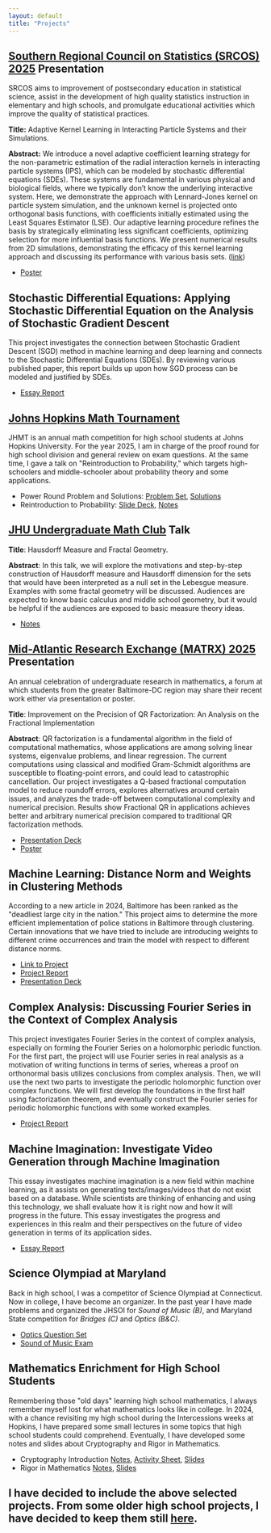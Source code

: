 ```yaml
---
layout: default
title: "Projects"
---
```


## [Southern Regional Council on Statistics (SRCOS) 2025](https://www.srcos.org/src-2025) Presentation

SRCOS aims to improvement of postsecondary education in statistical science, assist in the development of high quality statistics instruction in elementary and high schools, and promulgate educational activities which improve the quality of statistical practices. 

**Title:** Adaptive Kernel Learning in Interacting Particle Systems and their Simulations.

**Abstract:** We introduce a novel adaptive coefficient learning strategy for the non-parametric estimation of the radial interaction kernels in interacting particle systems (IPS), which can be modeled by stochastic differential equations (SDEs). These systems are fundamental in various physical and biological fields, where we typically don’t know the underlying interactive system. Here, we demonstrate the approach with Lennard-Jones kernel on particle system simulation, and the unknown kernel is projected onto orthogonal basis functions, with coefficients initially estimated using the Least Squares Estimator (LSE). Our adaptive learning procedure refines the basis by strategically eliminating less significant coefficients, optimizing selection for more influential basis functions. We present numerical results from 2D simulations, demonstrating the efficacy of this kernel learning approach and discussing its performance with various basis sets. ([link](https://irp.cdn-website.com/98cf8534/files/uploaded/2025_SRCOS_SRC_Program.pdf#page=43))
- [Poster](/projects/Adaptive-Kernel-Learning-in-IPS.pdf)

## Stochastic Differential Equations: Applying Stochastic Differential Equation on the Analysis of Stochastic Gradient Descent

This project investigates the connection between Stochastic Gradient Descent (SGD) method in machine learning and deep learning and connects to the Stochastic Differential Equations (SDEs). By reviewing various published paper, this report builds up upon how SGD process can be modeled and justified by SDEs.
- [Essay Report](/projects/SGD-and-SDE.pdf)

## [Johns Hopkins Math Tournament](https://www.johnshopkinsmathtournament.com/jhmt-2025)

JHMT is an annual math competition for high school students at Johns Hopkins University. For the year 2025, I am in charge of the proof round for high school division and general review on exam questions. At the same time, I gave a talk on "Reintroduction to Probability," which targets high-schoolers and middle-schooler about probability theory and some applications.
- Power Round Problem and Solutions: [Problem Set](/files/jhmt-hs-power-25.pdf), [Solutions](/files/jhmt-hs-power-25-soln.pdf)
- Reintroduction to Probability: [Slide Deck](/files/Reintro-Prob.pdf), [Notes](/files/Reintro-Prob-Notes.pdf)

## [JHU Undergraduate Math Club](https://sites.google.com/view/jhu-mathclub/seminar#h.s4zw0qfokek4) Talk

**Title**: Hausdorff Measure and Fractal Geometry.

**Abstract**: In this talk, we will explore the motivations and step-by-step construction of Hausdorff measure and Hausdorff dimension for the sets that would have been interpreted as a null set in the Lebesgue measure. Examples with some fractal geometry will be discussed. Audiences are expected to know basic calculus and middle school geometry, but it would be helpful if the audiences are exposed to basic measure theory ideas.
- [Notes](/projects/math-club-talk.pdf)

## [Mid-Atlantic Research Exchange (MATRX) 2025](https://www.ams.jhu.edu/matrx2025/to-present/) Presentation

An annual celebration of undergraduate research in mathematics, a forum at which students from the greater Baltimore-DC region may share their recent work either via presentation or poster.

**Title**: Improvement on the Precision of QR Factorization: An Analysis on the Fractional Implementation

**Abstract**: QR factorization is a fundamental algorithm in the field of computational mathematics, whose applications are among solving linear systems, eigenvalue problems, and linear regression. The current computations using classical and modified Gram-Schmidt algorithms are susceptible to floating-point errors, and could lead to catastrophic cancellation. Our project investigates a Q-based fractional computation model to reduce roundoff errors, explores alternatives around certain issues, and analyzes the trade-off between computational complexity and numerical precision. Results show Fractional QR in applications achieves better and arbitrary numerical precision compared to traditional QR factorization methods.
- [Presentation Deck](/projects/matrx-slide.pdf)
- [Poster](/projects/matrx-poster.pdf)

## Machine Learning: Distance Norm and Weights in Clustering Methods

According to a new article in 2024, Baltimore has been ranked as the "deadliest large city in the nation." This project aims to determine the more efficient implementation of police stations in Baltimore through clustering. Certain innovations that we have tried to include are introducing weights to different crime occurrences and train the model with respect to different distance norms.
- [Link to Project](https://james-guo-03.github.io/ML-F24-Project/)
- [Project Report](https://james-guo-03.github.io/ML-F24-Project/files/ML_Report.pdf)
- [Presentation Deck](https://james-guo-03.github.io/ML-F24-Project/files/ML_Slides.pdf)

## Complex Analysis: Discussing Fourier Series in the Context of Complex Analysis

This project investigates Fourier Series in the context of complex analysis, especially on forming the Fourier Series on a holomorphic periodic function. For the first part, the project will use Fourier series in real analysis as a motivation of writing functions in terms of series, whereas a proof on orthonormal basis utilizes conclusions from complex analysis. Then, we will use the next two parts to investigate the periodic holomorphic function over complex functions. We will first develop the foundations in the first half using factorization theorem, and eventually construct the Fourier series for periodic holomorphic functions with some worked examples.
- [Project Report](/projects/complex_analysis-final.pdf)

## Machine Imagination: Investigate Video Generation through Machine Imagination

This essay investigates machine imagination is a new field within machine learning, as it assists on generating texts/images/videos that do not exist based on a database. While scientists are thinking of enhancing and using this technology, we shall evaluate how it is right now and how it will progress in the future. This essay investigates the progress and experiences in this realm and their perspectives on the future of video generation in terms of its application sides.
- [Essay Report](/projects/machine_imagination-essay.pdf)

## Science Olympiad at Maryland

Back in high school, I was a competitor of Science Olympiad at Connecticut. Now in college, I have become an organizer. In the past year I have made problems and organized the JHSOI for *Sound of Music (B)*, and Maryland State competition for *Bridges (C)* and *Optics (B&C)*.
- [Optics Question Set](/projects/2024_MSO-Regional_Optics.pdf)
- [Sound of Music Exam](/projects/2023_JHSOI_Sound_of_Music_Exam.pdf)

## Mathematics Enrichment for High School Students

Remembering those "old days" learning high school mathematics, I always remember myself lost for what mathematics looks like in college. In 2024, with a chance revisiting my high school during the Intercessions weeks at Hopkins, I have prepared some small lectures in some topics that high school students could comprehend. Eventually, I have developed some notes and slides about Cryptography and Rigor in Mathematics.
- Cryptography Introduction [Notes](/projects/crypto-notes.pdf), [Activity Sheet](/projects/crypto-activity.pdf), [Slides](/projects/crypto-slides.pdf)
- Rigor in Mathematics [Notes](/projects/breif_analysis-notes.pdf), [Slides](/projects/breif_analysis-lecture_slides.pdf)

## I have decided to include the above selected projects. From some older high school projects, I have decided to keep them still [here](https://sites.google.com/view/jamesguo/past-projects).
